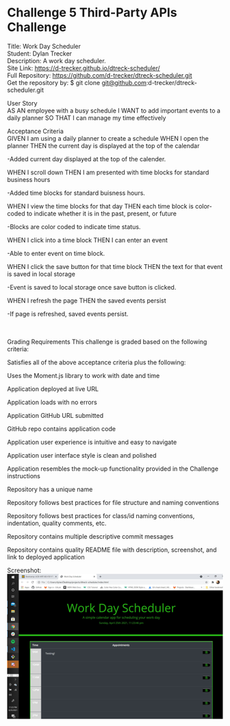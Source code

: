 # Challenge 5 Third-Party APIs Challenge

Title: Work Day Scheduler </br>
Student: Dylan Trecker</br>
Description: A work day scheduler.</br>
Site Link: https://d-trecker.github.io/dtreck-scheduler/ </br>
Full Repository: https://github.com/d-trecker/dtreck-scheduler.git </br>
Get the repository by: $ git clone git@github.com:d-trecker/dtreck-scheduler.git </br>

User Story </br>
AS AN employee with a busy schedule
I WANT to add important events to a daily planner
SO THAT I can manage my time effectively

Acceptance Criteria </br>
GIVEN I am using a daily planner to create a schedule
WHEN I open the planner
THEN the current day is displayed at the top of the calendar

-Added current day displayed at the top of the calender.

WHEN I scroll down
THEN I am presented with time blocks for standard business hours

-Added time blocks for standard buisness hours.

WHEN I view the time blocks for that day
THEN each time block is color-coded to indicate whether it is in the past, present, or future

-Blocks are color coded to indicate time status.

WHEN I click into a time block
THEN I can enter an event

-Able to enter event on time block.

WHEN I click the save button for that time block
THEN the text for that event is saved in local storage

-Event is saved to local storage once save button is clicked.

WHEN I refresh the page
THEN the saved events persist

-If page is refreshed, saved events persist.

</br>
</br>
Grading Requirements
This challenge is graded based on the following criteria:  </br>

Satisfies all of the above acceptance criteria plus the following:

Uses the Moment.js library to work with date and time

Application deployed at live URL

Application loads with no errors

Application GitHub URL submitted

GitHub repo contains application code

Application user experience is intuitive and easy to navigate

Application user interface style is clean and polished

Application resembles the mock-up functionality provided in the Challenge instructions

Repository has a unique name

Repository follows best practices for file structure and naming conventions

Repository follows best practices for class/id naming conventions, indentation, quality comments, etc.

Repository contains multiple descriptive commit messages

Repository contains quality README file with description, screenshot, and link to deployed application


Screenshot: 
![](assets/images/snapshot.JPG)

